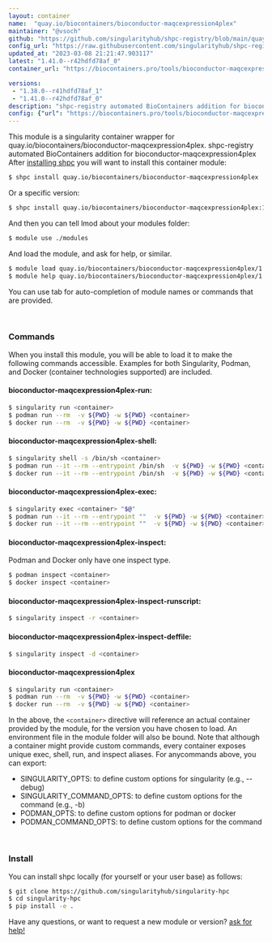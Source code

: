 ```yaml
---
layout: container
name:  "quay.io/biocontainers/bioconductor-maqcexpression4plex"
maintainer: "@vsoch"
github: "https://github.com/singularityhub/shpc-registry/blob/main/quay.io/biocontainers/bioconductor-maqcexpression4plex/container.yaml"
config_url: "https://raw.githubusercontent.com/singularityhub/shpc-registry/main/quay.io/biocontainers/bioconductor-maqcexpression4plex/container.yaml"
updated_at: "2023-03-08 21:21:47.903117"
latest: "1.41.0--r42hdfd78af_0"
container_url: "https://biocontainers.pro/tools/bioconductor-maqcexpression4plex"

versions:
 - "1.38.0--r41hdfd78af_1"
 - "1.41.0--r42hdfd78af_0"
description: "shpc-registry automated BioContainers addition for bioconductor-maqcexpression4plex"
config: {"url": "https://biocontainers.pro/tools/bioconductor-maqcexpression4plex", "maintainer": "@vsoch", "description": "shpc-registry automated BioContainers addition for bioconductor-maqcexpression4plex", "latest": {"1.41.0--r42hdfd78af_0": "sha256:b331b00ffd9bde0b558f8474fb92eb77f5291b1c614eaec3c4dcdabe442efb81"}, "tags": {"1.38.0--r41hdfd78af_1": "sha256:4bd24c105de6e22b8b5014b54bd4b00b6fe55b47b8e8ab65c204b541c7484b20", "1.41.0--r42hdfd78af_0": "sha256:b331b00ffd9bde0b558f8474fb92eb77f5291b1c614eaec3c4dcdabe442efb81"}, "docker": "quay.io/biocontainers/bioconductor-maqcexpression4plex"}
---
```


This module is a singularity container wrapper for quay.io/biocontainers/bioconductor-maqcexpression4plex.
shpc-registry automated BioContainers addition for bioconductor-maqcexpression4plex
After [installing shpc](#install) you will want to install this container module:


```bash
$ shpc install quay.io/biocontainers/bioconductor-maqcexpression4plex
```

Or a specific version:

```bash
$ shpc install quay.io/biocontainers/bioconductor-maqcexpression4plex:1.41.0--r42hdfd78af_0
```

And then you can tell lmod about your modules folder:

```bash
$ module use ./modules
```

And load the module, and ask for help, or similar.

```bash
$ module load quay.io/biocontainers/bioconductor-maqcexpression4plex/1.41.0--r42hdfd78af_0
$ module help quay.io/biocontainers/bioconductor-maqcexpression4plex/1.41.0--r42hdfd78af_0
```

You can use tab for auto-completion of module names or commands that are provided.

<br>

### Commands

When you install this module, you will be able to load it to make the following commands accessible.
Examples for both Singularity, Podman, and Docker (container technologies supported) are included.

#### bioconductor-maqcexpression4plex-run:

```bash
$ singularity run <container>
$ podman run --rm  -v ${PWD} -w ${PWD} <container>
$ docker run --rm  -v ${PWD} -w ${PWD} <container>
```

#### bioconductor-maqcexpression4plex-shell:

```bash
$ singularity shell -s /bin/sh <container>
$ podman run --it --rm --entrypoint /bin/sh  -v ${PWD} -w ${PWD} <container>
$ docker run --it --rm --entrypoint /bin/sh  -v ${PWD} -w ${PWD} <container>
```

#### bioconductor-maqcexpression4plex-exec:

```bash
$ singularity exec <container> "$@"
$ podman run --it --rm --entrypoint ""  -v ${PWD} -w ${PWD} <container> "$@"
$ docker run --it --rm --entrypoint ""  -v ${PWD} -w ${PWD} <container> "$@"
```

#### bioconductor-maqcexpression4plex-inspect:

Podman and Docker only have one inspect type.

```bash
$ podman inspect <container>
$ docker inspect <container>
```

#### bioconductor-maqcexpression4plex-inspect-runscript:

```bash
$ singularity inspect -r <container>
```

#### bioconductor-maqcexpression4plex-inspect-deffile:

```bash
$ singularity inspect -d <container>
```



#### bioconductor-maqcexpression4plex

```bash
$ singularity run <container>
$ podman run --rm  -v ${PWD} -w ${PWD} <container>
$ docker run --rm  -v ${PWD} -w ${PWD} <container>
```


In the above, the `<container>` directive will reference an actual container provided
by the module, for the version you have chosen to load. An environment file in the
module folder will also be bound. Note that although a container
might provide custom commands, every container exposes unique exec, shell, run, and
inspect aliases. For anycommands above, you can export:

 - SINGULARITY_OPTS: to define custom options for singularity (e.g., --debug)
 - SINGULARITY_COMMAND_OPTS: to define custom options for the command (e.g., -b)
 - PODMAN_OPTS: to define custom options for podman or docker
 - PODMAN_COMMAND_OPTS: to define custom options for the command

<br>

### Install

You can install shpc locally (for yourself or your user base) as follows:

```bash
$ git clone https://github.com/singularityhub/singularity-hpc
$ cd singularity-hpc
$ pip install -e .
```

Have any questions, or want to request a new module or version? [ask for help!](https://github.com/singularityhub/singularity-hpc/issues)